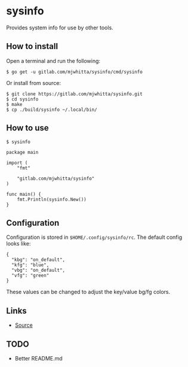 # sysinfo

Provides system info for use by other tools.

## How to install

Open a terminal and run the following:

```
$ go get -u gitlab.com/mjwhitta/sysinfo/cmd/sysinfo
```

Or install from source:

```
$ git clone https://gitlab.com/mjwhitta/sysinfo.git
$ cd sysinfo
$ make
$ cp ./build/sysinfo ~/.local/bin/
```

## How to use

```
$ sysinfo
```

```
package main

import (
    "fmt"

    "gitlab.com/mjwhitta/sysinfo"
)

func main() {
	fmt.Println(sysinfo.New())
}
```

## Configuration

Configuration is stored in `$HOME/.config/sysinfo/rc`. The default
config looks like:

```
{
  "kbg": "on_default",
  "kfg": "blue",
  "vbg": "on_default",
  "vfg": "green"
}
```

These values can be changed to adjust the key/value bg/fg colors.

## Links

- [Source](https://gitlab.com/mjwhitta/sysinfo)

## TODO

- Better README.md
